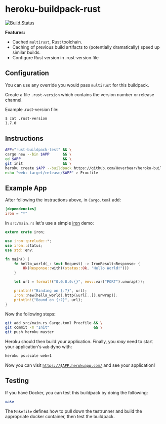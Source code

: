 # heroku-buildpack-rust

[![Build Status](https://travis-ci.org/Hoverbear/heroku-buildpack-rust.svg?branch=master)](https://travis-ci.org/Hoverbear/heroku-buildpack-rust)

**Features:**

* Cached `multirust`, Rust toolchain.
* Caching of previous build artifacts to (potentially dramatically) speed up
similar builds.
* Configure Rust version in .rust-version file

## Configuration

You can use any override you would pass `multirust` for this buildpack.

Create a file `.rust-version` which contains the version number or release channel.

Example .rust-version file:

```bash
$ cat .rust-version
1.7.0

```

## Instructions

```bash
APP="rust-buildpack-test" && \
cargo new --bin $APP      && \
cd $APP                   && \
git init                  && \
heroku create $APP --buildpack https://github.com/Hoverbear/heroku-buildpack-rust && \
echo "web: target/release/$APP" > Procfile
```

## Example App

After following the instructions above, in `Cargo.toml` add:

```toml
[dependencies]
iron = "*"
```

In `src/main.rs` let's use a simple [iron](http://ironframework.io/) demo:

```rust
extern crate iron;

use iron::prelude::*;
use iron::status;
use std::env;

fn main() {
    fn hello_world(_: &mut Request) -> IronResult<Response> {
        Ok(Response::with((status::Ok, "Hello World!")))
    }

    let url = format!("0.0.0.0:{}", env::var("PORT").unwrap());

    println!("Binding on {:?}", url);
    Iron::new(hello_world).http(&url[..]).unwrap();
    println!("Bound on {:?}", url);
}
```

Now the following steps:

```bash
git add src/main.rs Cargo.toml Procfile && \
git commit -m "Init"                    && \
git push heroku master
```

Heroku should then build your application. Finally, you *may* need to start your
application's `web` dyno with:

```bash
heroku ps:scale web=1
```

Now you can visit [`https://$APP.herokuapp.com/`](https://rust-buildpack-test.herokuapp.com/)
and see your application!

## Testing

If you have Docker, you can test this buildpack by doing the following:

```bash
make
```

The `Makefile` defines how to pull down the testrunner and build the appropriate
docker container, then test the buildpack.
